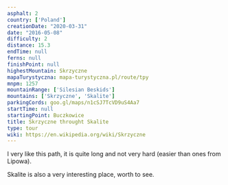 ```yaml
---
asphalt: 2
country: ['Poland']
creationDate: "2020-03-31"
date: "2016-05-08"
difficulty: 2
distance: 15.3
endTime: null
ferns: null
finishPoint: null
highestMountain: Skrzyczne
mapaTurystyczna: mapa-turystyczna.pl/route/tpy
mnpm: 1257
mountainRange: ['Silesian Beskids']
mountains: ['Skrzyczne', 'Skalite']
parkingCords: goo.gl/maps/n1cSJ7TcVD9uS4Aa7
startTime: null
startingPoint: Buczkowice
title: Skrzyczne throught Skalite
type: tour
wiki: https://en.wikipedia.org/wiki/Skrzyczne
---
```


I very like this path, it is quite long and not very hard (easier than ones from Lipowa).

Skalite is also a very interesting place, worth to see.
